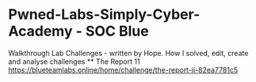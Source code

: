# Pwned-Labs-Simply-Cyber-Academy - SOC Blue 
Walkthrough Lab Challenges - written by Hope.
How I solved, edit, create and analyse challenges 
** The Report 11 https://blueteamlabs.online/home/challenge/the-report-ii-82ea7781c5

